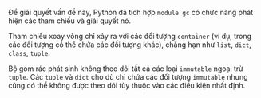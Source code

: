 Để giải quyết vấn đề này, Python đã tích hợp `module gc` có chức năng phát hiện các tham chiếu và giải quyết nó. 

Tham chiếu xoay vòng chỉ xảy ra với các đối tượng `container` (ví dụ, trong các đối tượng có thể chứa các đối tượng khác), chẳng hạn như `list`, `dict`, `class`, `tuple`. 

Bộ gom rác phát sinh không theo dõi tất cả các loại `immutable` ngoại trừ `tuple`. Các `tuple` và `dict` cho dù chỉ chứa các đối tượng `immutable` nhưng cũng có thể không được theo dõi tùy thuộc vào các điều kiện nhất định.
